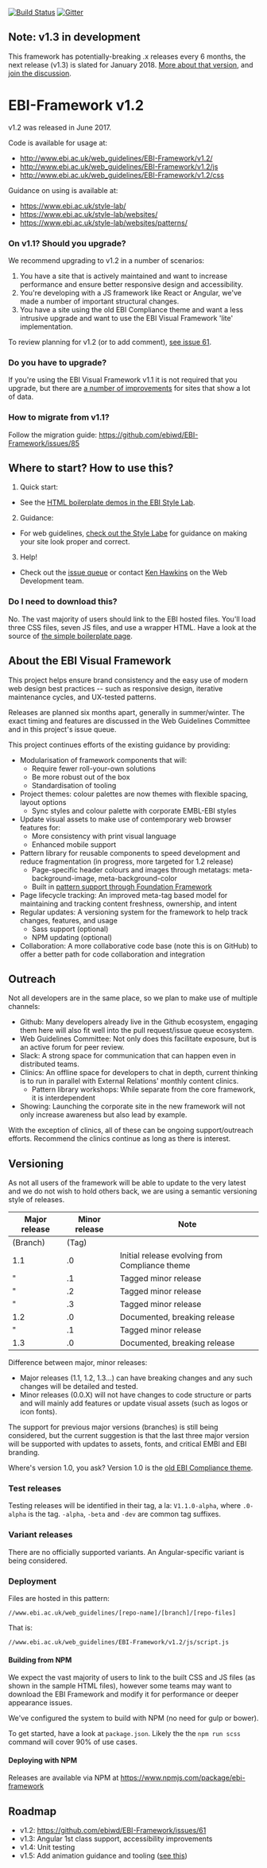 [![Build Status](https://travis-ci.org/ebiwd/EBI-Framework.svg?branch=v1.2)](https://travis-ci.org/ebiwd/EBI-Framework)
[![Gitter](https://img.shields.io/gitter/room/nwjs/nw.js.svg)](https://gitter.im/ebiwd/EBI-Framework)

## Note: v1.3 in development

This framework has potentially-breaking .x releases every 6 months, the next release (v1.3) is slated for January 2018. [More about that version](https://github.com/ebiwd/EBI-Framework/tree/v1.3), and [join the discussion](https://github.com/ebiwd/EBI-Framework/issues/103).

# EBI-Framework v1.2

v1.2 was released in June 2017.

Code is available for usage at:
- http://www.ebi.ac.uk/web_guidelines/EBI-Framework/v1.2/
- http://www.ebi.ac.uk/web_guidelines/EBI-Framework/v1.2/js
- http://www.ebi.ac.uk/web_guidelines/EBI-Framework/v1.2/css

Guidance on using is available at:
- https://www.ebi.ac.uk/style-lab/
- https://www.ebi.ac.uk/style-lab/websites/
- https://www.ebi.ac.uk/style-lab/websites/patterns/

### On v1.1? Should you upgrade?

We recommend upgrading to v1.2 in a number of scenarios:

1. You have a site that is actively maintained and want to increase performance and ensure better responsive design and accessibility.
1. You're developing with a JS framework like React or Angular, we've made a number of important structural changes.
1. You have a site using the old EBI Compliance theme and want a less intrusive upgrade and want to use the EBI Visual Framework 'lite' implementation.

To review planning for v1.2 (or to add comment), [see issue 61](https://github.com/ebiwd/EBI-Framework/issues/61).


### Do you have to upgrade?

If you're using the EBI Visual Framework v1.1 it is not required that you upgrade, but there are [a number of improvements](https://github.com/ebiwd/EBI-Framework/issues/61) for sites that show a lot of data.

### How to migrate from v1.1?

Follow the migration guide: https://github.com/ebiwd/EBI-Framework/issues/85

## Where to start? How to use this?

1. Quick start:
  - See the [HTML boilerplate demos in the EBI Style Lab](https://www.ebi.ac.uk/style-lab/websites/sample-site/).
2. Guidance:
  - For web guidelines, [check out the Style Labe](https://www.ebi.ac.uk/style-lab/websites/sample-site/) for guidance on making your site look proper and correct.
3. Help!
  - Check out the [issue queue](https://github.com/ebiwd/EBI-Framework/issues) or contact [Ken Hawkins](https://www.ebi.ac.uk/about/people/ken-hawkins) on the Web Development team.

### Do I need to download this?

No. The vast majority of users should link to the EBI hosted files. You'll load three CSS files, seven JS files, and use a wrapper HTML. Have a look at the source of [the simple boilerplate page](https://ebiwd.github.io/EBI-Pattern-library/sample-site-v1.2/boilerplate/blank.html).

## About the EBI Visual Framework  

This project helps ensure brand consistency and the easy use of modern web design best practices -- such as responsive design, iterative maintenance cycles, and UX-tested patterns.

Releases are planned six months apart, generally in summer/winter. The exact timing and features are discussed in the Web Guidelines Committee and in this project's issue queue.

This project continues efforts of the existing guidance by providing:

- Modularisation of framework components that will:
  - Require fewer roll-your-own solutions
  - Be more robust out of the box
  - Standardisation of tooling
- Project themes: colour palettes are now themes with flexible spacing, layout options
  - Sync styles and colour palette with corporate EMBL-EBI styles
- Update visual assets to make use of contemporary web browser features for:
  - More consistency with print visual language
  - Enhanced mobile support
- Pattern library for reusable components to speed development and reduce fragmentation (in progress, more targeted for 1.2 release)
  - Page-specific header colours and images through metatags: meta-background-image, meta-background-color
  - Built in [pattern support through Foundation Framework](http://foundation.zurb.com/sites/docs/grid.html)
- Page lifecycle tracking: An improved meta-tag based model for maintaining and tracking content freshness, ownership, and intent
- Regular updates: A versioning system for the framework to help track changes, features, and usage
  - Sass support (optional)
  - NPM updating (optional)
- Collaboration: A more collaborative code base (note this is on GitHub) to offer a better path for code collaboration and integration

## Outreach
Not all developers are in the same place, so we plan to make use of multiple channels:

- Github: Many developers already live in the Github ecosystem, engaging them here will also fit well into the pull request/issue queue ecosystem.
- Web Guidelines Committee: Not only does this facilitate exposure, but is an active forum for peer review.
- Slack: A strong space for communication that can happen even in distributed teams.
- Clinics: An offline space for developers to chat in depth, current thinking is to run in parallel with External Relations' monthly content clinics.
   - Pattern library workshops: While separate from the core framework, it is interdependent
- Showing: Launching the corporate site in the new framework will not only increase awareness but also lead by example.

With the exception of clinics, all of these can be ongoing support/outreach efforts. Recommend the clinics continue as long as there is interest.

## Versioning
As not all users of the framework will be able to update to the very latest and we do not wish to hold others back, we are using a semantic versioning style of releases.

| Major release | Minor release | Note |
| ------------- | ------------- | ---- |
| (Branch)      | (Tag)         | |
| 1.1           | .0            | Initial release evolving from Compliance theme |
| "             | .1            | Tagged minor release |
| "             | .2            | Tagged minor release |
| "             | .3            | Tagged minor release |
| 1.2           | .0            | Documented, breaking release |
| "             | .1            | Tagged minor release |
| 1.3           | .0            | Documented, breaking release |

Difference between major, minor releases:
- Major releases (1.1, 1.2, 1.3...) can have breaking changes and any such changes will be detailed and tested.
- Minor releases (0.0.X) will not have changes to code structure or parts and will mainly add features or update visual assets (such as logos or icon fonts).

The support for previous major versions (branches) is still being considered, but the current suggestion is that the last three major version will be supported with updates to assets, fonts, and critical EMBl and EBI branding.

Where's version 1.0, you ask? Version 1.0 is the [old EBI Compliance theme](https://www.ebi.ac.uk/web_guidelines/html/compliance/).

### Test releases
Testing releases will be identified in their tag, a la: `V1.1.0-alpha`, where `.0-alpha` is the tag. `-alpha`, `-beta` and `-dev` are common tag suffixes.

### Variant releases
There are no officially supported variants. An Angular-specific variant is being considered.

### Deployment
Files are hosted in this pattern:
```
//www.ebi.ac.uk/web_guidelines/[repo-name]/[branch]/[repo-files]
```
That is:
```
//www.ebi.ac.uk/web_guidelines/EBI-Framework/v1.2/js/script.js
```

#### Building from NPM
We expect the vast majority of users to link to the built CSS and JS files (as shown in the sample HTML files), however some teams may want to download the EBI Framework and modify it for performance or deeper appearance issues.

We've configured the system to build with NPM (no need for gulp or bower).

To get started, have a look at `package.json`. Likely the the `npm run scss` command will cover 90% of use cases.

#### Deploying with NPM
Releases are available via NPM at https://www.npmjs.com/package/ebi-framework

## Roadmap
- v1.2: https://github.com/ebiwd/EBI-Framework/issues/61
- v1.3: Angular 1st class support, accessibility improvements
- v1.4: Unit testing
- v1.5: Add animation guidance and tooling ([see this](https://medium.com/@vlh/what-does-disney-know-about-interface-animation-anyway-86b32d01bc4a))
